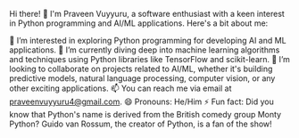 Hi there! 👋
I'm Praveen Vuyyuru, a software enthusiast with a keen interest in Python programming and AI/ML applications. Here's a bit about me:

👀 I’m interested in exploring Python programming for developing AI and ML applications.
🌱 I’m currently diving deep into machine learning algorithms and techniques using Python libraries like TensorFlow and scikit-learn.
💞️ I’m looking to collaborate on projects related to AI/ML, whether it's building predictive models, natural language processing, computer vision, or any other exciting applications.
📫 You can reach me via email at praveenvuyyuru4@gmail.com.
😄 Pronouns: He/Him
⚡ Fun fact: Did you know that Python's name is derived from the British comedy group Monty Python? Guido van Rossum, the creator of Python, is a fan of the show!
<!-- Feel free to connect and let's explore the fascinating world of Python and AI/ML together! -->
